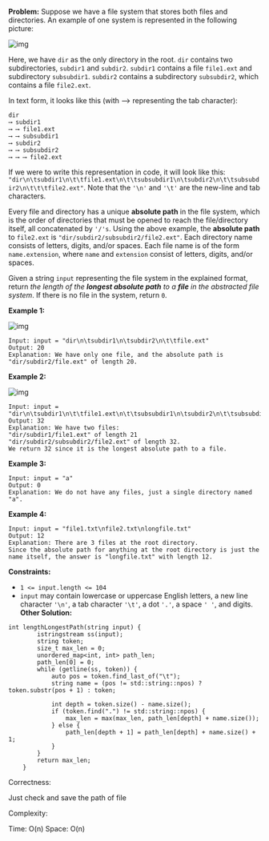 **Problem:**
Suppose we have a file system that stores both files and directories. An example of one system is represented in the following picture:

![img](https://assets.leetcode.com/uploads/2020/08/28/mdir.jpg)

Here, we have `dir` as the only directory in the root. `dir` contains two subdirectories, `subdir1` and `subdir2`. `subdir1` contains a file `file1.ext` and subdirectory `subsubdir1`. `subdir2` contains a subdirectory `subsubdir2`, which contains a file `file2.ext`.

In text form, it looks like this (with ⟶ representing the tab character):

```
dir
⟶ subdir1
⟶ ⟶ file1.ext
⟶ ⟶ subsubdir1
⟶ subdir2
⟶ ⟶ subsubdir2
⟶ ⟶ ⟶ file2.ext
```

If we were to write this representation in code, it will look like this: `"dir\n\tsubdir1\n\t\tfile1.ext\n\t\tsubsubdir1\n\tsubdir2\n\t\tsubsubdir2\n\t\t\tfile2.ext"`. Note that the `'\n'` and `'\t'` are the new-line and tab characters.

Every file and directory has a unique **absolute path** in the file system, which is the order of directories that must be opened to reach the file/directory itself, all concatenated by `'/'s`. Using the above example, the **absolute path** to `file2.ext` is `"dir/subdir2/subsubdir2/file2.ext"`. Each directory name consists of letters, digits, and/or spaces. Each file name is of the form `name.extension`, where `name` and `extension` consist of letters, digits, and/or spaces.

Given a string `input` representing the file system in the explained format, return *the length of the **longest absolute path** to a **file** in the abstracted file system*. If there is no file in the system, return `0`.

 

**Example 1:**

![img](https://assets.leetcode.com/uploads/2020/08/28/dir1.jpg)

```
Input: input = "dir\n\tsubdir1\n\tsubdir2\n\t\tfile.ext"
Output: 20
Explanation: We have only one file, and the absolute path is "dir/subdir2/file.ext" of length 20.
```

**Example 2:**

![img](https://assets.leetcode.com/uploads/2020/08/28/dir2.jpg)

```
Input: input = "dir\n\tsubdir1\n\t\tfile1.ext\n\t\tsubsubdir1\n\tsubdir2\n\t\tsubsubdir2\n\t\t\tfile2.ext"
Output: 32
Explanation: We have two files:
"dir/subdir1/file1.ext" of length 21
"dir/subdir2/subsubdir2/file2.ext" of length 32.
We return 32 since it is the longest absolute path to a file.
```

**Example 3:**

```
Input: input = "a"
Output: 0
Explanation: We do not have any files, just a single directory named "a".
```

**Example 4:**

```
Input: input = "file1.txt\nfile2.txt\nlongfile.txt"
Output: 12
Explanation: There are 3 files at the root directory.
Since the absolute path for anything at the root directory is just the name itself, the answer is "longfile.txt" with length 12.
```

 

**Constraints:**

- `1 <= input.length <= 104`
- `input` may contain lowercase or uppercase English letters, a new line character `'\n'`, a tab character `'\t'`, a dot `'.'`, a space `' '`, and digits.
**Other Solution:**
```
int lengthLongestPath(string input) {
        istringstream ss(input);
        string token;
        size_t max_len = 0;
        unordered_map<int, int> path_len;
        path_len[0] = 0;
        while (getline(ss, token)) {
            auto pos = token.find_last_of("\t");
            string name = (pos != std::string::npos) ? token.substr(pos + 1) : token;
            
            int depth = token.size() - name.size();
            if (token.find(".") != std::string::npos) {
                max_len = max(max_len, path_len[depth] + name.size());
            } else {
                path_len[depth + 1] = path_len[depth] + name.size() + 1;
            }
        }
        return max_len;
    }
```
Correctness:

Just check and save the path of file

Complexity:

Time: O(n)
Space: O(n)